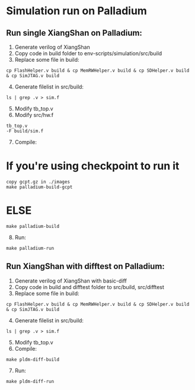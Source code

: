 # Simulation run on Palladium

## Run single XiangShan on Palladium:
1. Generate verilog of XiangShan
2. Copy code in build folder to env-scripts/simulation/src/build
3. Replace some file in build:
```
cp FlashHelper.v build & cp MemRWHelper.v build & cp SDHelper.v build & cp SimJTAG.v build
```
4. Generate filelist in src/build:
```
ls | grep .v > sim.f
```
5. Modify tb_top.v
6. Modify src/hw.f
```
tb_top.v
-F build/sim.f
```
7. Compile:
# If you're using checkpoint to run it
```
copy gcpt.gz in ./images
make palladium-build-gcpt
```
# ELSE
```
make palladium-build
```
8. Run:
```
make palladium-run
```

## Run XiangShan with difftest on Palladium:
1. Generate verilog of XiangShan with basic-diff
2. Copy code in build and difftest folder to src/build, src/difftest
3. Replace some file in build:
```
cp FlashHelper.v build & cp MemRWHelper.v build & cp SDHelper.v build & cp SimJTAG.v build
```
4. Generate filelist in src/build:
```
ls | grep .v > sim.f
```
5. Modify tb_top.v
6. Compile:
```
make pldm-diff-build
```
7. Run:
```
make pldm-diff-run
```